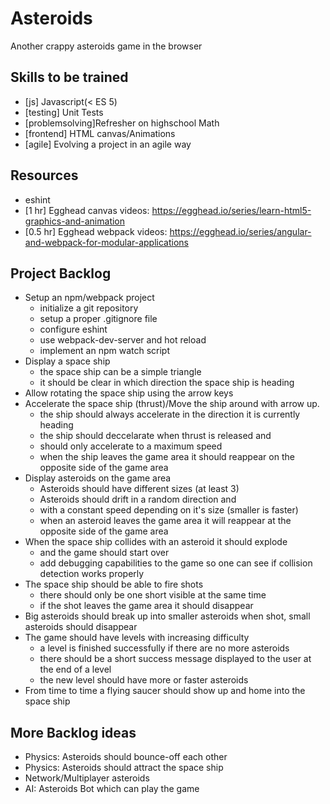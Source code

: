 # Asteroids

Another crappy asteroids game in the browser

## Skills to be trained
- [js] Javascript(< ES 5)
- [testing] Unit Tests
- [problemsolving]Refresher on highschool Math
- [frontend] HTML canvas/Animations
- [agile] Evolving a project in an agile way

## Resources
- eshint
- [1 hr] Egghead canvas videos: https://egghead.io/series/learn-html5-graphics-and-animation
- [0.5 hr] Egghead webpack videos: https://egghead.io/series/angular-and-webpack-for-modular-applications

## Project Backlog

- Setup an npm/webpack project
  * initialize a git repository
  * setup a proper .gitignore file
  * configure eshint
  * use webpack-dev-server and hot reload
  * implement an npm watch script
- Display a space ship
  * the space ship can be a simple triangle
  * it should be clear in which direction the space ship is heading
- Allow rotating the space ship using the arrow keys
- Accelerate the space ship (thrust)/Move the ship around with arrow up.
  * the ship should always accelerate in the direction it is currently heading
  * the ship should deccelarate when thrust is released and
  * should only accelerate to a maximum speed
  * when the ship leaves the game area it should reappear on the opposite side of the game area
- Display asteroids on the game area
  * Asteroids should have different sizes (at least 3)
  * Asteroids should drift in a random direction and
  * with a constant speed depending on it's size (smaller is faster)
  * when an asteroid leaves the game area it will reappear at the opposite side of the game area
- When the space ship collides with an asteroid it should explode
  * and the game should start over
  * add debugging capabilities to the game so one can see if collision detection works properly
- The space ship should be able to fire shots
  * there should only be one short visible at the same time
  * if the shot leaves the game area it should disappear
- Big asteroids should break up into smaller asteroids when shot, small asteroids should disappear
- The game should have levels with increasing difficulty
  * a level is finished successfully if there are no more asteroids
  * there should be a short success message displayed to the user at the end of a level
  * the new level should have more or faster asteroids
- From time to time a flying saucer should show up and home into the space ship

## More Backlog ideas

- Physics: Asteroids should bounce-off each other
- Physics: Asteroids should attract the space ship
- Network/Multiplayer asteroids
- AI: Asteroids Bot which can play the game
